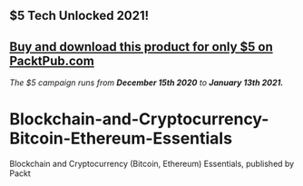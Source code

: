 ## $5 Tech Unlocked 2021!
[Buy and download this product for only $5 on PacktPub.com](https://www.packtpub.com/)
-----
*The $5 campaign         runs from __December 15th 2020__ to __January 13th 2021.__*

# Blockchain-and-Cryptocurrency-Bitcoin-Ethereum-Essentials
Blockchain and Cryptocurrency (Bitcoin, Ethereum) Essentials, published by Packt
